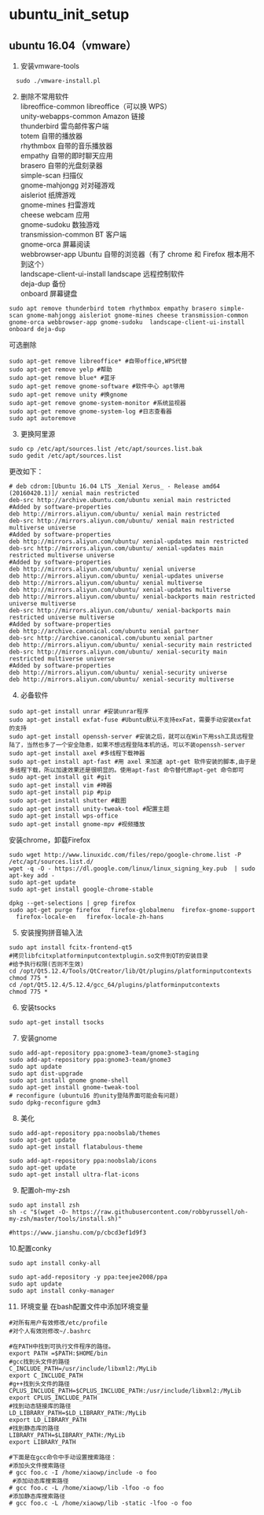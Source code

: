 # ubuntu_init_setup
## ubuntu 16.04（vmware）  
1. 安装vmware-tools  
```shell
  sudo ./vmware-install.pl
```
2. 删除不常用软件  
libreoffice-common libreoffice（可以换 WPS）  
unity-webapps-common Amazon 链接  
thunderbird 雷鸟邮件客户端  
totem 自带的播放器  
rhythmbox 自带的音乐播放器  
empathy 自带的即时聊天应用  
brasero 自带的光盘刻录器  
simple-scan 扫描仪  
gnome-mahjongg 对对碰游戏  
aisleriot 纸牌游戏  
gnome-mines 扫雷游戏  
cheese webcam 应用  
gnome-sudoku 数独游戏  
transmission-common BT 客户端    
gnome-orca 屏幕阅读  
webbrowser-app Ubuntu 自带的浏览器（有了 chrome 和 Firefox 根本用不到这个）  
landscape-client-ui-install landscape 远程控制软件  
deja-dup 备份  
onboard 屏幕键盘  
```shell
sudo apt remove thunderbird totem rhythmbox empathy brasero simple-scan gnome-mahjongg aisleriot gnome-mines cheese transmission-common gnome-orca webbrowser-app gnome-sudoku  landscape-client-ui-install  onboard deja-dup
```
可选删除
```shell
sudo apt-get remove libreoffice* #自带office,WPS代替
sudo apt-get remove yelp #帮助
sudo apt-get remove blue* #蓝牙
sudo apt-get remove gnome-software #软件中心 apt够用 
sudo apt-get remove unity #换gnome
sudo apt-get remove gnome-system-monitor #系统监视器
sudo apt-get remove gnome-system-log #日志查看器
sudo apt autoremove
```
3. 更换阿里源
```shell
sudo cp /etc/apt/sources.list /etc/apt/sources.list.bak
sudo gedit /etc/apt/sources.list
```
更改如下：
```
# deb cdrom:[Ubuntu 16.04 LTS _Xenial Xerus_ - Release amd64 (20160420.1)]/ xenial main restricted
deb-src http://archive.ubuntu.com/ubuntu xenial main restricted
#Added by software-properties
deb http://mirrors.aliyun.com/ubuntu/ xenial main restricted
deb-src http://mirrors.aliyun.com/ubuntu/ xenial main restricted multiverse universe
#Added by software-properties
deb http://mirrors.aliyun.com/ubuntu/ xenial-updates main restricted
deb-src http://mirrors.aliyun.com/ubuntu/ xenial-updates main restricted multiverse universe
#Added by software-properties
deb http://mirrors.aliyun.com/ubuntu/ xenial universe
deb http://mirrors.aliyun.com/ubuntu/ xenial-updates universe
deb http://mirrors.aliyun.com/ubuntu/ xenial multiverse
deb http://mirrors.aliyun.com/ubuntu/ xenial-updates multiverse
deb http://mirrors.aliyun.com/ubuntu/ xenial-backports main restricted universe multiverse
deb-src http://mirrors.aliyun.com/ubuntu/ xenial-backports main restricted universe multiverse
#Added by software-properties
deb http://archive.canonical.com/ubuntu xenial partner
deb-src http://archive.canonical.com/ubuntu xenial partner
deb http://mirrors.aliyun.com/ubuntu/ xenial-security main restricted
deb-src http://mirrors.aliyun.com/ubuntu/ xenial-security main restricted multiverse universe
#Added by software-properties
deb http://mirrors.aliyun.com/ubuntu/ xenial-security universe
deb http://mirrors.aliyun.com/ubuntu/ xenial-security multiverse
```
4. 必备软件
```shell
sudo apt-get install unrar #安装unrar程序
sudo apt-get install exfat-fuse #Ubuntu默认不支持exFat，需要手动安装exfat的支持
sudo apt-get install openssh-server #安装之后，就可以在Win下用ssh工具远程登陆了，当然也多了一个安全隐患，如果不想远程登陆本机的话，可以不装openssh-server
sudo apt-get install axel #多线程下载神器
sudo apt-get install apt-fast #用 axel 来加速 apt-get 软件安装的脚本,由于是多线程下载，所以加速效果还是很明显的。使用apt-fast 命令替代原apt-get 命令即可
sudo apt-get install git #git
sudo apt-get install vim #神器
sudo apt-get install pip #pip
sudo apt-get install shutter #截图
sudo apt-get install unity-tweak-tool #配置主题
sudo apt-get install wps-office 
sudo apt-get install gnome-mpv #视频播放
```
安装chrome，卸载Firefox
```shell
sudo wget http://www.linuxidc.com/files/repo/google-chrome.list -P /etc/apt/sources.list.d/
wget -q -O - https://dl.google.com/linux/linux_signing_key.pub  | sudo apt-key add -
sudo apt-get update
sudo apt-get install google-chrome-stable

dpkg --get-selections | grep firefox
sudo apt-get purge firefox   firefox-globalmenu  firefox-gnome-support   firefox-locale-en   firefox-locale-zh-hans
```
5. 安装搜狗拼音输入法
```shell
sudo apt install fcitx-frontend-qt5
#拷贝libfcitxplatforminputcontextplugin.so文件到QT的安装目录
#给予执行权限(否则不生效)
cd /opt/Qt5.12.4/Tools/QtCreator/lib/Qt/plugins/platforminputcontexts
chmod 775 *
cd /opt/Qt5.12.4/5.12.4/gcc_64/plugins/platforminputcontexts
chmod 775 *
```
6. 安装tsocks
```shell
sudo apt-get install tsocks
```
7. 安装gnome
```shell
sudo add-apt-repository ppa:gnome3-team/gnome3-staging
sudo add-apt-repository ppa:gnome3-team/gnome3
sudo apt update
sudo apt dist-upgrade
sudo apt install gnome gnome-shell
sudo apt-get install gnome-tweak-tool
# reconfigure (ubuntu16 的unity登陆界面可能会有问题)
sudo dpkg-reconfigure gdm3
```
8. 美化
```shell
sudo add-apt-repository ppa:noobslab/themes
sudo apt-get update
sudo apt-get install flatabulous-theme

sudo add-apt-repository ppa:noobslab/icons
sudo apt-get update
sudo apt-get install ultra-flat-icons
```
9. 配置oh-my-zsh
```shell
sudo apt install zsh
sh -c "$(wget -O- https://raw.githubusercontent.com/robbyrussell/oh-my-zsh/master/tools/install.sh)"

#https://www.jianshu.com/p/cbcd3ef1d9f3
```
10.配置conky
```shell
sudo apt install conky-all

sudo apt-add-repository -y ppa:teejee2008/ppa
sudo apt update
sudo apt install conky-manager

```
11. 环境变量
在bash配置文件中添加环境变量
```shell
#对所有用户有效修改/etc/profile
#对个人有效则修改~/.bashrc

#在PATH中找到可执行文件程序的路径。
export PATH =$PATH:$HOME/bin  
#gcc找到头文件的路径
C_INCLUDE_PATH=/usr/include/libxml2:/MyLib  
export C_INCLUDE_PATH  
#g++找到头文件的路径
CPLUS_INCLUDE_PATH=$CPLUS_INCLUDE_PATH:/usr/include/libxml2:/MyLib  
export CPLUS_INCLUDE_PATH  
#找到动态链接库的路径
LD_LIBRARY_PATH=$LD_LIBRARY_PATH:/MyLib  
export LD_LIBRARY_PATH  
#找到静态库的路径
LIBRARY_PATH=$LIBRARY_PATH:/MyLib  
export LIBRARY_PATH  

#下面是在gcc命令中手动设置搜索路径：
#添加头文件搜索路径
# gcc foo.c -I /home/xiaowp/include -o foo  
 #添加动态库搜索路径
# gcc foo.c -L /home/xiaowp/lib -lfoo -o foo  
#添加静态库搜索路径
# gcc foo.c -L /home/xiaowp/lib -static -lfoo -o foo 
```